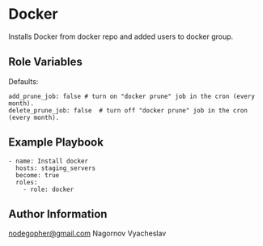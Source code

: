 Docker
=========

Installs Docker from docker repo and added users to docker group.

Role Variables
--------------
Defaults:
```
add_prune_job: false # turn on "docker prune" job in the cron (every month).
delete_prune_job: false  # turn off "docker prune" job in the cron (every month). 
```
Example Playbook
----------------
```
- name: Install docker
  hosts: staging_servers
  become: true
  roles:
    - role: docker
```
Author Information
------------------

nodegopher@gmail.com
Nagornov Vyacheslav

